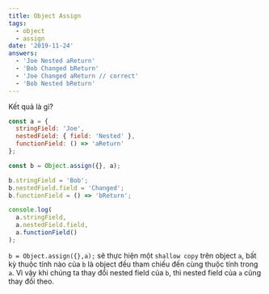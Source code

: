 ```yaml
---
title: Object Assign
tags:
  - object
  - assign
date: '2019-11-24'
answers:
  - 'Joe Nested aReturn'
  - 'Bob Changed bReturn'
  - 'Joe Changed aReturn // correct'
  - 'Bob Nested bReturn'
---
```


Kết quả là gì?

```javascript
const a = {
  stringField: 'Joe',
  nestedField: { field: 'Nested' },
  functionField: () => 'aReturn'
};

const b = Object.assign({}, a);

b.stringField = 'Bob';
b.nestedField.field = 'Changed';
b.functionField = () => 'bReturn';

console.log(
  a.stringField,
  a.nestedField.field,
  a.functionField()
);
```

<!-- explanation -->

`b = Object.assign({},a);` sẽ thực hiện một `shallow copy` trên object `a`, bất kỳ thuộc tính nào của `b` là object đều tham chiếu đến cùng thuộc tính trong `a`. Vì vậy khi chúng ta thay đổi nested field của `b`, thì nested field của `a` cũng thay đổi theo.
